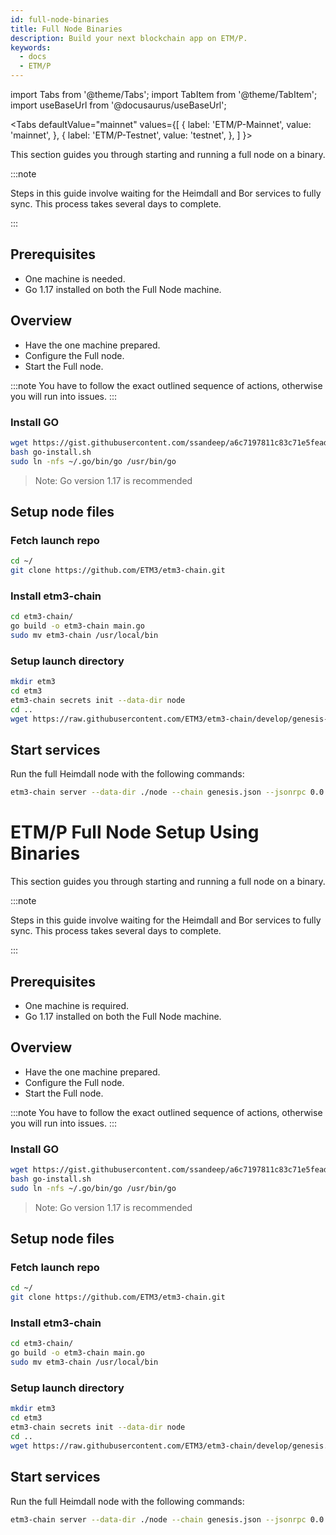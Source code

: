 ```yaml
---
id: full-node-binaries
title: Full Node Binaries
description: Build your next blockchain app on ETM/P.
keywords:
  - docs
  - ETM/P
---
```


import Tabs from '@theme/Tabs';
import TabItem from '@theme/TabItem';
import useBaseUrl from '@docusaurus/useBaseUrl';

<Tabs
  defaultValue="mainnet"
  values={[
    { label: 'ETM/P-Mainnet', value: 'mainnet', },
    { label: 'ETM/P-Testnet', value: 'testnet', },
  ]
}>

<TabItem value="testnet">

This section guides you through starting and running a full node on a binary.

:::note

Steps in this guide involve waiting for the Heimdall and Bor services to fully sync. This process takes several days to complete.

:::


## Prerequisites


- One machine is needed.
- Go 1.17 installed on both the Full Node machine.


## Overview

- Have the one machine prepared.
- Configure the Full node.
- Start the Full node.

:::note
You have to follow the exact outlined sequence of actions, otherwise you will run into issues.
:::

### **Install GO**

```bash
wget https://gist.githubusercontent.com/ssandeep/a6c7197811c83c71e5fead841bab396c/raw/go-install.sh
bash go-install.sh
sudo ln -nfs ~/.go/bin/go /usr/bin/go
```

> Note: Go version 1.17 is recommended

## Setup node files

### Fetch launch repo

```bash
cd ~/
git clone https://github.com/ETM3/etm3-chain.git
```

### Install etm3-chain

```bash
cd etm3-chain/
go build -o etm3-chain main.go
sudo mv etm3-chain /usr/local/bin
```


### Setup launch directory

```bash
mkdir etm3
cd etm3
etm3-chain secrets init --data-dir node
cd ..
wget https://raw.githubusercontent.com/ETM3/etm3-chain/develop/genesis-testnet.json -O genesis.json
```

## Start services

Run the full Heimdall node with the following commands:

```bash
etm3-chain server --data-dir ./node --chain genesis.json --jsonrpc 0.0.0.0:8545
```


</TabItem>

<TabItem value="mainnet">

# ETM/P Full Node Setup Using Binaries

This section guides you through starting and running a full node on a binary.

:::note

Steps in this guide involve waiting for the Heimdall and Bor services to fully sync. This process takes several days to complete.

:::


## Prerequisites

- One machine is required.
- Go 1.17 installed on both the Full Node machine.

## Overview

- Have the one machine prepared.
- Configure the Full node.
- Start the Full node.

:::note
You have to follow the exact outlined sequence of actions, otherwise you will run into issues.
:::

### **Install GO**

```bash
wget https://gist.githubusercontent.com/ssandeep/a6c7197811c83c71e5fead841bab396c/raw/go-install.sh
bash go-install.sh
sudo ln -nfs ~/.go/bin/go /usr/bin/go
```

> Note: Go version 1.17 is recommended

## Setup node files

### Fetch launch repo

```bash
cd ~/
git clone https://github.com/ETM3/etm3-chain.git
```

### Install etm3-chain

```bash
cd etm3-chain/
go build -o etm3-chain main.go
sudo mv etm3-chain /usr/local/bin
```

### Setup launch directory

```bash
mkdir etm3
cd etm3
etm3-chain secrets init --data-dir node
cd ..
wget https://raw.githubusercontent.com/ETM3/etm3-chain/develop/genesis.json -O genesis.json
```

## Start services

Run the full Heimdall node with the following commands:

```bash
etm3-chain server --data-dir ./node --chain genesis.json --jsonrpc 0.0.0.0:8545
```

</TabItem>

</Tabs>
